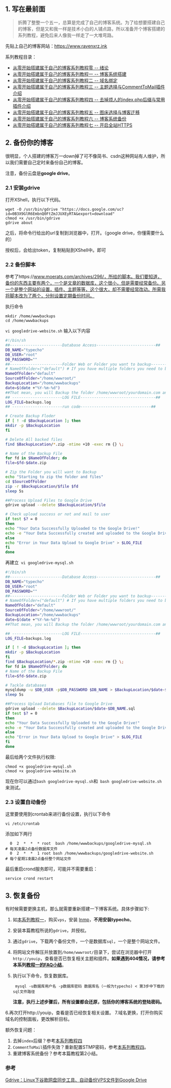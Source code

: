 
## 1.  写在最前面

> 折腾了整整一个五一，总算是完成了自己的博客系统。为了给想要搭建自己的博客，但是又和我一样是技术小白的人铺点路，所以准备开个博客搭建的系列教程，避免后来人像我一样走了一大堆弯路。

先贴上自己的博客网站：https://www.ravenxrz.ink   
<!-- more -->
系列教程目录：

- [从零开始搭建属于自己的博客系列教程零 -- 绪论](https://www.ravenxrz.ink/archives/b5eb44b9.html)
- [从零开始搭建属于自己的博客系列教程一 -- 博客系统搭建](https://www.ravenxrz.ink/archives/4c781aa7.html)
- [从零开始搭建属于自己的博客系列教程二 -- 域名绑定](https://www.ravenxrz.ink/archives/1cbfa5af.html)
- [从零开始搭建属于自己的博客系列教程三 -- 主题选择与CommentToMail插件介绍](https://www.ravenxrz.ink/archives/9f4d945c.html)
- [从零开始搭建属于自己的博客系列教程四 -- 去掉烦人的index.php后缀与常用插件介绍](https://www.ravenxrz.ink/archives/e8deae94.html)
- [从零开始搭建属于自己的博客系列教程五 -- 图床选择与博客迁移](https://www.ravenxrz.ink/archives/3cc5aa32.html)
- [从零开始搭建属于自己的博客系列教程六 -- 博客系统备份](https://www.ravenxrz.ink/archives/11c4d80.html)
- [从零开始搭建属于自己的博客系列教程七 -- 开启全站HTTPS](https://www.ravenxrz.ink/archives/1eb3d9.html)

## 2.  备份你的博客

很明显，个人搭建的博客万一down掉了可不像简书、csdn这种网站有人维护，所以我们需要自己定时来备份自己的博客。

注意，备份云盘是**google drive**。

### 2.1  安装gdrive

打开XShell，执行以下代码。

```
wget -O /usr/bin/gdrive "https://docs.google.com/uc?id=0B3X9GlR6EmbnQ0FtZmJJUXEyRTA&export=download"
chmod +x /usr/bin/gdrive
gdrive about
```

之后，将命令行给出的url复制到浏览器中，打开。（google drive，你懂需要什么的）

授权后，会给出token，复制粘贴到XShell中。即可

### 2.2 备份脚本

参考了https://www.moerats.com/archives/296/，所给的脚本。我们要知道，备份的东西主要有两个，一个是文章的数据库，这个很小，但是需要经常备份。另一个是整个网站的设置，插件、主题等等，这个很大，却不需要经常改动。所需我将脚本改为了两个，分别设置定期备份时间。

执行命令

```
mkdir /home/wwwbackups
cd /home/wwwbackups
```

`vi googledrive-website.sh` 输入以下内容

```sh
#!/bin/sh
##-----------------------Database Access--------------------------##
DB_NAME="typecho"
DB_USER="root"
DB_PASSWORD=""
##-----------------------Folder Web or Folder you want to backup--------------------------##
# NameOfFolder=("default") # If you have multiple folders you need to back up
NameOfFolder="default"
SourceOfFolder="/home/wwwroot/"
BackupLocation="/home/wwwbackups"
date=$(date +"%Y-%m-%d")
##That mean, you will Backup the folder /home/wwwroot/yourdomain.com and will save into Folder /backups
## ----------------------LOG FILE---------------------------------##
LOG_FILE=backups.log
## ----------------------run code-------------------------------##

# Create Backup Floder
if [ ! -d $BackupLocation ]; then
mkdir -p $BackupLocation
fi

# Delete All backed files
find $BackupLocation/*.zip -mtime +10 -exec rm {} \;

# Name of the Backup File
for fd in $NameOfFolder; do
file=$fd-$date.zip

# Zip the Folder you will want to Backup
echo "Starting to zip the folder and files"
cd $SourceOfFolder
zip -r $BackupLocation/$file $fd
sleep 5s

##Process Upload Files to Google Drive
gdrive upload --delete $BackupLocation/$file

# Check upload success or not and mail to user
if test $? = 0
then
echo "Your Data Successfully Uploaded to the Google Drive!"
echo -e "Your Data Successfully created and uploaded to the Google Drive!" | mail -s "Your VPS Backup from $date" zhang.xingrui@foxmail.com
else
echo "Error in Your Data Upload to Google Drive" > $LOG_FILE
fi
done
```

再建立` vi googledrive-mysql.sh`
```sh
#!/bin/sh
##-----------------------Database Access--------------------------##
DB_NAME="typecho"
DB_USER="root"
DB_PASSWORD=""
##-----------------------Folder Web or Folder you want to backup--------------------------##
# NameOfFolder=("default") # If you have multiple folders you need to back up
NameOfFolder="default"
SourceOfFolder="/home/wwwroot/"
BackupLocation="/home/wwwbackups"
date=$(date +"%Y-%m-%d")
##That mean, you will Backup the folder /home/wwwroot/yourdomain.com and will save into Folder /backups

## ----------------------LOG FILE---------------------------------##
LOG_FILE=backups.log

if [ ! -d $BackupLocation ]; then
mkdir -p $BackupLocation
fi
find $BackupLocation/*.zip -mtime +10 -exec rm {} \;
for fd in $NameOfFolder; do
# Name of the Backup File
file=$fd-$date.zip

# Tackle databases
mysqldump -u $DB_USER -p$DB_PASSWORD $DB_NAME > $BackupLocation/$date-$DB_NAME.sql
sleep 5s

##Process Upload Databases file to Google Drive
gdrive upload --delete $BackupLocation/$date-$DB_NAME.sql
if test $? = 0
then
echo "Your Data Successfully Uploaded to the Google Drive!"
echo -e "Your Data Successfully created and uploaded to the Google Drive!" | mail -s "Your VPS Backup from $date" zhang.xingrui@foxmail.com
else
echo "Error in Your Data Upload to Google Drive" > $LOG_FILE
fi
done
```
最后给两个文件执行权限:

```
chmod +x googledrive-mysql.sh
chmod +x googledrive-website.sh
```

现在你可以通过`bash googledrive-mysql.sh`和` bash googledrive-website.sh`来测试。

### 2.3 设置自动备份

这里要使用到crontab来进行备份设置，执行以下命令

```
vi /etc/crontab
```

添加如下两行

```
  0  2  *  *  * root  bash /home/wwwbackups/googledrive-mysql.sh		# 每天凌晨2点备份数据库文件
  0  2  *  *  1 root bash /home/wwwbackups/googledrive-website.sh		# 每个星期1凌晨2点备份整个网站文件
```

最后重启crond服务即可，可能并不需要重启：

```
service crond restart
```



## 3. 恢复备份

有时候需要更换主机，那么就需要重新搭建一下博客系统。具体步骤如下:

1. 如[本系列教程一](https://www.ravenxrz.ink/archives/build-your-own-blog-series-of-tutorials-from-scratch-blog-system-building.html)，购买`vps`，安装 [lnmp](https://www.ravenxrz.ink/go/aHR0cHM6Ly9sbm1wLm9yZy8=)，**不用安装typecho**。

2. 安装本篇教程所说的`gdrive`，并授权。

3. 通过`gdrive`，下载两个备份文件，一个是数据库`sql`，一个是整个网站文件。

4. 将网站文件解压并放置到`/home/wwwroot/`目录下，尝试在浏览器中打开`http://youip`，查看是否已恢复相关主题和插件。**如果遇到404情况，请参考本系列[教程一的FAQ小结](https://www.ravenxrz.ink/archives/build-your-own-blog-series-of-tutorials-from-scratch-blog-system-building.html)**。

5. 执行以下命令，恢复数据库。

   ```
    mysql -u数据库用户名 -p数据库密码 数据库名（一般为typecho) < 第3步中下载的sql文件路径
   ```

   **注意，执行上述步骤后，所有设置都会还原，包括你的博客系统的登陆密码。**

6.再次打开http://youip，查看是否已经恢复相关设置。
7.域名更换，打开你购买域名的控制面板，更改解析目标。

额外恢复问题：

1. 去掉`index`后缀？参考[本系列教程四](https://www.ravenxrz.ink/archives/build-your-own-blog-tutorial-series-from-scratch-4-remove-annoying-index-php-suffixes-and-introductions-to-common-plugins-1.html)
2. `CommentToMail`插件失效？重新配置STMP密码，参考[本系列教程四](https://www.ravenxrz.ink/archives/build-your-own-blog-tutorial-series-from-scratch-4-remove-annoying-index-php-suffixes-and-introductions-to-common-plugins-1.html)。
3. 重建博客系统备份？参考本篇教程第2小结。

### 参考

[Gdrive：Linux下谷歌网盘同步工具、自动备份VPS文件到Google Drive](https://www.moerats.com/archives/296/)

